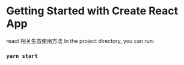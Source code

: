 # Getting Started with Create React App

react 相关生态使用方法
In the project directory, you can run:

### `yarn start`
